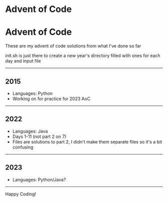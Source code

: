 # Advent of Code
# Advent of Code

These are my advent of code solutions from what I've done so far

init.sh is just there to create a new year's directory filled with ones for each day and input file

---


## 2015 
- Languages: Python
- Working on for practice for 2023 AoC
---

## 2022
- Languages: Java
- Days 1-11 (not part 2 on 7)
- Files are solutions to part 2, I didn't make them separate files so it's a bit confusing
---

## 2023 
- Languages: Python/Java?
---
Happy Coding!
